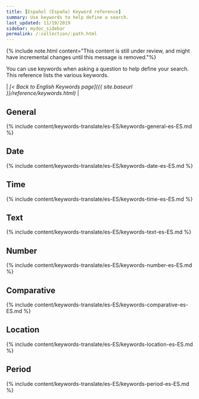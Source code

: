 ```yaml
---
title: [Español (España) Keyword reference]
summary: Use keywords to help define a search.
last_updated: 11/19/2019
sidebar: mydoc_sidebar
permalink: /:collection/:path.html
---
```

{% include note.html content="This content is still under review, and might have incremental changes until this message is removed."%}

You can use keywords when asking a question to help define your search. This
reference lists the various keywords.

| _[< Back to English Keywords page]({{ site.baseurl }}/reference/keywords.html)_ |

## General

{% include content/keywords-translate/es-ES/keywords-general-es-ES.md %}

## Date

{% include content/keywords-translate/es-ES/keywords-date-es-ES.md %}

## Time

{% include content/keywords-translate/es-ES/keywords-time-es-ES.md %}

## Text

{% include content/keywords-translate/es-ES/keywords-text-es-ES.md %}

## Number

{% include content/keywords-translate/es-ES/keywords-number-es-ES.md %}

## Comparative

{% include content/keywords-translate/es-ES/keywords-comparative-es-ES.md %}

## Location

{% include content/keywords-translate/es-ES/keywords-location-es-ES.md %}

## Period

{% include content/keywords-translate/es-ES/keywords-period-es-ES.md %}

<!-- ## Help

{% include content/keywords-translate/es-ES/keywords-help-es-ES.md %} -->
